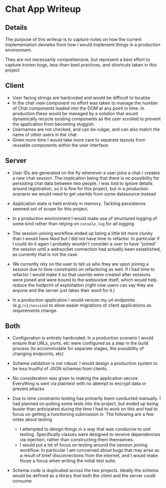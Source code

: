 # Chat App Writeup

## Details

The purpose of this writeup is to capture notes on how the current implementation deviates from how I would implement things in a production environment.

They are not necessarily comprehensive, but represent a best effort to capture known bugs, less-than-best practices, and shortcuts taken in this project

## Client

- User facing strings are hardcoded and would be difficult to localize
- In the chat view component no effort was taken to manage the number of Chat components loaded into the DOM at any point in time. In production these would be managed by a solution that would dynamically recycle existing components as the user scrolled to prevent the application from becoming sluggish.
- Usernames are not checked, and can be vulgar, and can also match the name of other users in the chat
- Given more time I would take more care to separate layouts from reusable components within the user interface.

## Server

- User IDs are generated on the fly whenever a user joins a chat / creates a new chat session. The implication being that there is no possibility for persisting chat data between two people. I was told to ignore details around registration, so it is fine for this project, but in a production scenario we would need to get userIds from some datasource instead

- Application state is held entirely in memory. Tackling persistence seemed out of scope for this project.

- In a production environment I would make use of structured logging of some kind rather than relying on `console.log` for all logging

- The session-joining workflow ended up being a little bit more clunky than I would have liked but I did not have time to refactor. In particular if I could do it again I probably wouldn't consider a user to have "joined" the session until a websocket connection had actually been established, as currently that is not the case.

- We currently rely on the user to tell us who they are upon joining a session due to time-constraints on refactoring as well. If I had time to refactor I would make it so that userIds were created after sessions were joined and were bound to the websocket itself, which would help reduce the footprint of exploitation (right now users can say they are anyone and the server just takes their word for it.)

- In a production application I would version my url endpoints (e.g.`/v1/session`) to allow easier migrations of client applications as requirements change.

## Both

- Configuration is entirely hardcoded. In a production scenario I would ensure that URLs, ports, etc were configured as a step in the build process (to accommodate for separate stages, the possibility of changing endpoints, etc)

- Schema validation is not robust. I would design a production system to be less trustful of JSON schemas from clients.

- No consideration was given to making the application secure. Everything is sent via plaintext with no attempt to encrypt data or prevent attacks

- Due to time constraints testing has primarily been conducted manually. I had planned on putting some tests into the project, but ended up being busier than anticipated during the time I had to work on this and had to focus on getting a functioning submission in. The following are a few notes about testing

  - I attempted to design things in a way that was conducive to unit testing. Specifically classes were designed to receive dependencies via injection, rather than constructing them themselves.
  - I would put a lot of focus on testing around the session joining workflow. In particular I am concerned about bugs that may arise as a result of brief disconnections from the internet, and I would make those a focus when writing the initial test suite.

- Schema code is duplicated across the two projects. Ideally the schema would be defined as a library that both the client and the server could consume.
